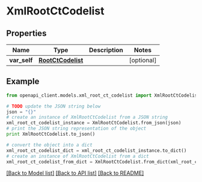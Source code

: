 # XmlRootCtCodelist


## Properties
Name | Type | Description | Notes
------------ | ------------- | ------------- | -------------
**var_self** | [**RootCtCodelist**](RootCtCodelist.md) |  | [optional] 

## Example

```python
from openapi_client.models.xml_root_ct_codelist import XmlRootCtCodelist

# TODO update the JSON string below
json = "{}"
# create an instance of XmlRootCtCodelist from a JSON string
xml_root_ct_codelist_instance = XmlRootCtCodelist.from_json(json)
# print the JSON string representation of the object
print XmlRootCtCodelist.to_json()

# convert the object into a dict
xml_root_ct_codelist_dict = xml_root_ct_codelist_instance.to_dict()
# create an instance of XmlRootCtCodelist from a dict
xml_root_ct_codelist_from_dict = XmlRootCtCodelist.from_dict(xml_root_ct_codelist_dict)
```
[[Back to Model list]](../README.md#documentation-for-models) [[Back to API list]](../README.md#documentation-for-api-endpoints) [[Back to README]](../README.md)


